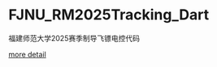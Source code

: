 # FJNU_RM2025Tracking_Dart
福建师范大学2025赛季制导飞镖电控代码

[more detail](https://coperlm.github.io/2024/11/24/RoboMaster%E7%A6%8F%E5%BB%BA%E5%B8%88%E8%8C%83%E5%A4%A7%E5%AD%A62025%E8%B5%9B%E5%AD%A3-%E9%A3%9E%E9%95%96%E7%BB%84%E5%BC%80%E5%8F%91%E6%97%A5%E5%BF%97/)
